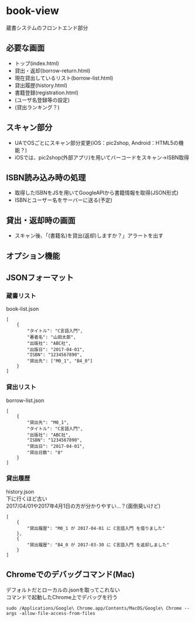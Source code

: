 # book-view
蔵書システムのフロントエンド部分

## 必要な画面
- トップ(index.html)
- 貸出・返却(borrow-return.html)
- 現在貸出しているリスト(borrow-list.html)
- 貸出履歴(history.html)
- 書籍登録(registration.html)
- (ユーザ名登録等の設定)
- (貸出ランキング？)

## スキャン部分
- UAでOSごとにスキャン部分変更(iOS：pic2shop, Android：HTML5の機能？)
- iOSでは、pic2shop(外部アプリ)を用いてバーコードをスキャン->ISBN取得

## ISBN読み込み時の処理
- 取得したISBNをJSを用いてGoogleAPIから書籍情報を取得(JSON形式)
- ISBNとユーザー名をサーバーに送る(予定)

## 貸出・返却時の画面
- スキャン後、「(書籍名)を貸出(返却)しますか？」アラートを出す

## オプション機能


## JSONフォーマット

### 蔵書リスト

book-list.json

```
[
    {
        "タイトル": "C言語入門",
        "著者名": "山田太郎",
        "出版社": "ABC社",
        "出版日": "2017-04-01",
        "ISBN": "1234567890",
        "貸出先": ["M0_1", "B4_0"]
    }
]
```

### 貸出リスト

borrow-list.json

```
[
    {
        "貸出先": "M0_1",
        "タイトル": "C言語入門",
        "出版社": "ABC社",
        "ISBN": "1234567890",
        "貸出日": "2017-04-01",
        "貸出日数": "8"
    }
]
```

### 貸出履歴

history.json  
下に行くほど古い  
2017/04/01や2017年4月1日の方が分かりやすい...？(面倒臭いけど)

```
[
    {
        "貸出履歴": "M0_1 が 2017-04-01 に C言語入門 を借りました"
    },
    {
        "貸出履歴": "B4_0 が 2017-03-30 に C言語入門 を返却しました"
    }
]
```

## Chromeでのデバッグコマンド(Mac)

デフォルトだとローカルの.jsonを取ってこれない  
コマンドで起動したChrome上でデバッグを行う  

```
sudo /Applications/Google\ Chrome.app/Contents/MacOS/Google\ Chrome --args -allow-file-access-from-files
```
